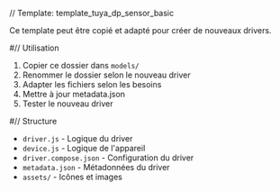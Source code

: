 // Template: template_tuya_dp_sensor_basic

Ce template peut être copié et adapté pour créer de nouveaux drivers.

#// Utilisation

1. Copier ce dossier dans `models/`
2. Renommer le dossier selon le nouveau driver
3. Adapter les fichiers selon les besoins
4. Mettre à jour metadata.json
5. Tester le nouveau driver

#// Structure

- `driver.js` - Logique du driver
- `device.js` - Logique de l'appareil
- `driver.compose.json` - Configuration du driver
- `metadata.json` - Métadonnées du driver
- `assets/` - Icônes et images
